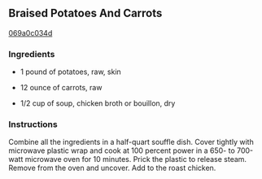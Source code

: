 ## Braised Potatoes And Carrots

[069a0c034d](http://cooking.nytimes.com/recipes/9323)

### Ingredients

 - 1 pound of potatoes, raw, skin

 - 12 ounce of carrots, raw

 - 1/2 cup of soup, chicken broth or bouillon, dry

### Instructions

Combine all the ingredients in a half-quart souffle dish. Cover tightly with microwave plastic wrap and cook at 100 percent power in a 650- to 700-watt microwave oven for 10 minutes. Prick the plastic to release steam. Remove from the oven and uncover. Add to the roast chicken.